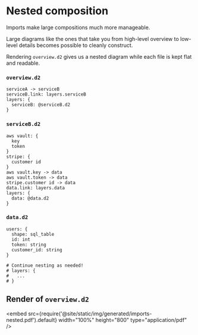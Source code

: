 # Nested composition

Imports make large compositions much more manageable.

Large diagrams like the ones that take you from high-level overview to low-level details
becomes possible to cleanly construct.

Rendering `overview.d2` gives us a nested diagram while each file is kept flat and
readable.

### `overview.d2`
```d2
serviceA -> serviceB
serviceB.link: layers.serviceB
layers: {
  serviceB: @serviceB.d2
}
```

### `serviceB.d2`
```d2
aws vault: {
  key
  token
}
stripe: {
  customer id
}
aws vault.key -> data
aws vault.token -> data
stripe.customer id -> data
data.link: layers.data
layers: {
  data: @data.d2
}
```

### `data.d2`
```d2
users: {
  shape: sql_table
  id: int
  token: string
  customer_id: string
}

# Continue nesting as needed!
# layers: {
#   ...
# }
```

## Render of `overview.d2`

<embed src={require('@site/static/img/generated/imports-nested.pdf').default} width="100%" height="800"
 type="application/pdf" />

